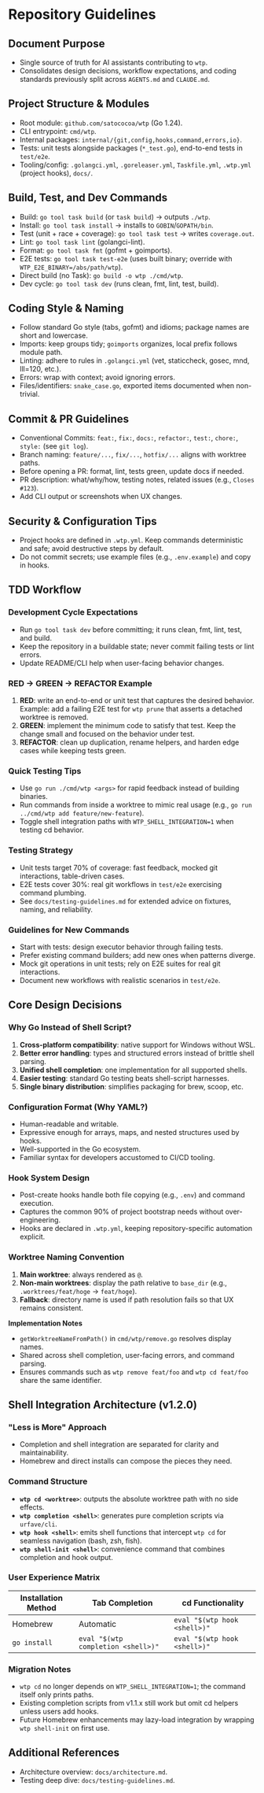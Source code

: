 # Repository Guidelines

## Document Purpose
- Single source of truth for AI assistants contributing to `wtp`.
- Consolidates design decisions, workflow expectations, and coding standards previously split across `AGENTS.md` and `CLAUDE.md`.

## Project Structure & Modules
- Root module: `github.com/satococoa/wtp` (Go 1.24).
- CLI entrypoint: `cmd/wtp`.
- Internal packages: `internal/{git,config,hooks,command,errors,io}`.
- Tests: unit tests alongside packages (`*_test.go`), end-to-end tests in `test/e2e`.
- Tooling/config: `.golangci.yml`, `.goreleaser.yml`, `Taskfile.yml`, `.wtp.yml` (project hooks), `docs/`.

## Build, Test, and Dev Commands
- Build: `go tool task build` (or `task build`) → outputs `./wtp`.
- Install: `go tool task install` → installs to `GOBIN`/`GOPATH/bin`.
- Test (unit + race + coverage): `go tool task test` → writes `coverage.out`.
- Lint: `go tool task lint` (golangci-lint).
- Format: `go tool task fmt` (gofmt + goimports).
- E2E tests: `go tool task test-e2e` (uses built binary; override with `WTP_E2E_BINARY=/abs/path/wtp`).
- Direct build (no Task): `go build -o wtp ./cmd/wtp`.
- Dev cycle: `go tool task dev` (runs clean, fmt, lint, test, build).

## Coding Style & Naming
- Follow standard Go style (tabs, gofmt) and idioms; package names are short and lowercase.
- Imports: keep groups tidy; `goimports` organizes, local prefix follows module path.
- Linting: adhere to rules in `.golangci.yml` (vet, staticcheck, gosec, mnd, lll=120, etc.).
- Errors: wrap with context; avoid ignoring errors.
- Files/identifiers: `snake_case.go`, exported items documented when non-trivial.

## Commit & PR Guidelines
- Conventional Commits: `feat:`, `fix:`, `docs:`, `refactor:`, `test:`, `chore:`, `style:` (see `git log`).
- Branch naming: `feature/...`, `fix/...`, `hotfix/...` aligns with worktree paths.
- Before opening a PR: format, lint, tests green, update docs if needed.
- PR description: what/why/how, testing notes, related issues (e.g., `Closes #123`).
- Add CLI output or screenshots when UX changes.

## Security & Configuration Tips
- Project hooks are defined in `.wtp.yml`. Keep commands deterministic and safe; avoid destructive steps by default.
- Do not commit secrets; use example files (e.g., `.env.example`) and copy in hooks.

## TDD Workflow
### Development Cycle Expectations
- Run `go tool task dev` before committing; it runs clean, fmt, lint, test, and build.
- Keep the repository in a buildable state; never commit failing tests or lint errors.
- Update README/CLI help when user-facing behavior changes.

### RED → GREEN → REFACTOR Example
1. **RED**: write an end-to-end or unit test that captures the desired behavior. Example: add a failing E2E test for `wtp prune` that asserts a detached worktree is removed.
2. **GREEN**: implement the minimum code to satisfy that test. Keep the change small and focused on the behavior under test.
3. **REFACTOR**: clean up duplication, rename helpers, and harden edge cases while keeping tests green.

### Quick Testing Tips
- Use `go run ./cmd/wtp <args>` for rapid feedback instead of building binaries.
- Run commands from inside a worktree to mimic real usage (e.g., `go run ../cmd/wtp add feature/new-feature`).
- Toggle shell integration paths with `WTP_SHELL_INTEGRATION=1` when testing cd behavior.

### Testing Strategy
- Unit tests target 70% of coverage: fast feedback, mocked git interactions, table-driven cases.
- E2E tests cover 30%: real git workflows in `test/e2e` exercising command plumbing.
- See `docs/testing-guidelines.md` for extended advice on fixtures, naming, and reliability.

### Guidelines for New Commands
- Start with tests: design executor behavior through failing tests.
- Prefer existing command builders; add new ones when patterns diverge.
- Mock git operations in unit tests; rely on E2E suites for real git interactions.
- Document new workflows with realistic scenarios in `test/e2e`.

## Core Design Decisions
### Why Go Instead of Shell Script?
1. **Cross-platform compatibility**: native support for Windows without WSL.
2. **Better error handling**: types and structured errors instead of brittle shell parsing.
3. **Unified shell completion**: one implementation for all supported shells.
4. **Easier testing**: standard Go testing beats shell-script harnesses.
5. **Single binary distribution**: simplifies packaging for brew, scoop, etc.

### Configuration Format (Why YAML?)
- Human-readable and writable.
- Expressive enough for arrays, maps, and nested structures used by hooks.
- Well-supported in the Go ecosystem.
- Familiar syntax for developers accustomed to CI/CD tooling.

### Hook System Design
- Post-create hooks handle both file copying (e.g., `.env`) and command execution.
- Captures the common 90% of project bootstrap needs without over-engineering.
- Hooks are declared in `.wtp.yml`, keeping repository-specific automation explicit.

### Worktree Naming Convention
1. **Main worktree**: always rendered as `@`.
2. **Non-main worktrees**: display the path relative to `base_dir` (e.g., `.worktrees/feat/hoge` → `feat/hoge`).
3. **Fallback**: directory name is used if path resolution fails so that UX remains consistent.

**Implementation Notes**
- `getWorktreeNameFromPath()` in `cmd/wtp/remove.go` resolves display names.
- Shared across shell completion, user-facing errors, and command parsing.
- Ensures commands such as `wtp remove feat/foo` and `wtp cd feat/foo` share the same identifier.

## Shell Integration Architecture (v1.2.0)
### "Less is More" Approach
- Completion and shell integration are separated for clarity and maintainability.
- Homebrew and direct installs can compose the pieces they need.

### Command Structure
- **`wtp cd <worktree>`**: outputs the absolute worktree path with no side effects.
- **`wtp completion <shell>`**: generates pure completion scripts via `urfave/cli`.
- **`wtp hook <shell>`**: emits shell functions that intercept `wtp cd` for seamless navigation (bash, zsh, fish).
- **`wtp shell-init <shell>`**: convenience command that combines completion and hook output.

### User Experience Matrix
| Installation Method | Tab Completion | cd Functionality |
|---------------------|----------------|------------------|
| Homebrew            | Automatic      | `eval "$(wtp hook <shell>)"` |
| `go install`        | `eval "$(wtp completion <shell>)"` | `eval "$(wtp hook <shell>)"` |

### Migration Notes
- `wtp cd` no longer depends on `WTP_SHELL_INTEGRATION=1`; the command itself only prints paths.
- Existing completion scripts from v1.1.x still work but omit cd helpers unless users add hooks.
- Future Homebrew enhancements may lazy-load integration by wrapping `wtp shell-init` on first use.

## Additional References
- Architecture overview: `docs/architecture.md`.
- Testing deep dive: `docs/testing-guidelines.md`.
